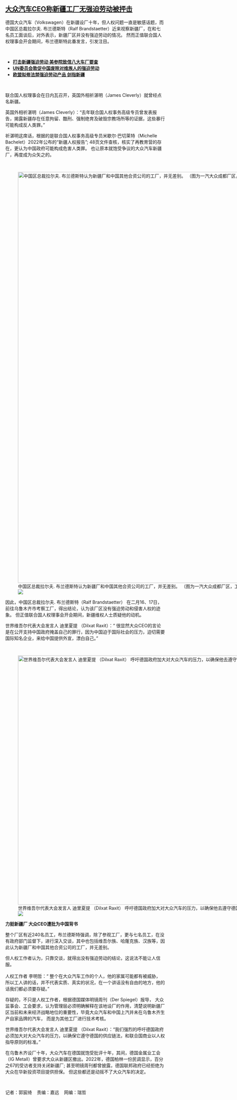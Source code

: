 <!--1678286820000-->
[大众汽车CEO称新疆工厂无强迫劳动被抨击](https://www.rfa.org/mandarin/yataibaodao/junshiwaijiao/ck-03082023081107.html)
------

<p>德国大众汽车（Volkswagen）在新疆设厂十年，但人权问题一直是敏感话题，而中国区总裁拉尔夫. 布兰德斯特（Ralf Brandstaetter）近来视察新疆厂，在和七名员工面谈后，对外表示，新疆厂区并没有强迫劳动的情况。 然而正值联合国人权理事会开会期间，布兰德斯特此番发言，引发注目。</p><p><span class="result-title"> </span></p><ul><li><a href="https://www.rfa.org/mandarin/Xinwen/4-12232022122531.html"><strong>打击新疆强迫劳动 美参院致信八大车厂要查</strong></a></li><li><span class="result-title"><a class="state-published" href="https://www.rfa.org/mandarin/Xinwen/7-03062023133707.html"><strong>UN委员会敦促中国废除对维族人的强迫劳动</strong></a></span></li><li><a href="https://www.rfa.org/mandarin/Xinwen/5-09092022154836.html"><strong>欧盟拟修法禁强迫劳动产品 剑指新疆</strong></a></li></ul><p><span class="result-title"> </span></p><p>联合国人权理事会在日内瓦召开，英国外相祈湛明（James Cleverly）就曾经点名新疆。</p><p>英国外相祈湛明（James Cleverly）：“去年联合国人权事务高级专员曾发表报告，揭露新疆存在任意拘留、酷刑、强制绝育及破毁宗教场所等的证据，这些暴行可能构成反人类罪。”</p><p>祈湛明这席话，根据的是联合国人权事务高级专员米歇尔·巴切莱特（Michelle Bachelet）2022年公布的“新疆人权报告”; 48页文件查核，核实了再教育营的存在，更认为中国政府可能构成危害人类罪。 也让原本就饱受争议的大众汽车新疆厂，再度成为众矢之的。</p><p><span class="result-title"> </span></p><p><figure class="image-richtext image-inline captioned" style="width:1530px;"><img alt="中国区总裁拉尔夫. 布兰德斯特认为新疆厂和中国其他合资公司的工厂，并无差别。 （图为一汽大众成都厂区，工人席地而坐，正在为工厂运行做最后测试，记者郭宸绮拍摄）" height="1298" src="https://www.rfa.org/mandarin/yataibaodao/junshiwaijiao/ck-03082023081107.html/71677247230015927773e6c7d8eca4e2d570b5ee0516790e871677247.jpg/@@images/05b38bf4-165c-462d-a1a9-8c9f46830ed2.jpeg" title="照片2、大眾汽車中國廠內部照片.jpg" width="1530"/><figcaption class="image-caption">中国区总裁拉尔夫. 布兰德斯特认为新疆厂和中国其他合资公司的工厂，并无差别。 （图为一汽大众成都厂区，工人席地而坐，正在为工厂运行做最后测试，记者郭宸绮拍摄）</figcaption><small></small><div id="zoomattribute"><a data-caption="中国区总裁拉尔夫. 布兰德斯特认为新疆厂和中国其他合资公司的工厂，并无差别。 （图为一汽大众成都厂区，工人席地而坐，正在为工厂运行做最后测试，记者郭宸绮拍摄）" data-fancybox="" href="https://www.rfa.org/mandarin/yataibaodao/junshiwaijiao/ck-03082023081107.html/71677247230015927773e6c7d8eca4e2d570b5ee0516790e871677247.jpg" id="single_image" title="中国区总裁拉尔夫. 布兰德斯特认为新疆厂和中国其他合资公司的工厂，并无差别。 （图为一汽大众成都厂区，工人席地而坐，正在为工厂运行做最后测试，记者郭宸绮拍摄）"><img src="/++plone++rfa-resources/img/icon-zoom.png"/></a></div></figure></p><p>因此，中国区总裁拉尔夫. 布兰德斯特（Ralf Brandstaetter） 在二月16、17日，前往乌鲁木齐市考察工厂，得出结论，认为该厂区没有强迫劳动和侵害人权的迹象。 但正值联合国人权理事会开会期间，新疆维权人士质疑他的动机。</p><p>世界维吾尔代表大会发言人 迪里夏提 （Dilxat Raxit）：“ 很显然大众CEO的言论是在公开支持中国政府掩盖自己的罪行，因为中国迫于国际社会的压力，迫切需要国际知名企业，来给中国提供外宣，漂白自己。”</p><p><span class="result-title"> </span></p><p><figure class="image-richtext image-inline captioned" style="width:1125px;"><img alt="世界维吾尔代表大会发言人 迪里夏提 （Dilxat Raxit） 呼吁德国政府加大对大众汽车的压力，以确保他去遵守德国的供应链法，和联合国商业以人权原则的标准。  （资料照片）" height="787" src="https://www.rfa.org/mandarin/yataibaodao/junshiwaijiao/ck-03082023081107.html/71677247330018fea91cc590f63d04e16754c543e723e767c8a004eba.jpg/@@images/3cde6eee-3c75-426b-8548-35b931e860e7.jpeg" title="照片3、迪里夏提世界吾爾發言人.jpg" width="1125"/><figcaption class="image-caption">世界维吾尔代表大会发言人 迪里夏提 （Dilxat Raxit） 呼吁德国政府加大对大众汽车的压力，以确保他去遵守德国的供应链法，和联合国商业以人权原则的标准。  （资料照片）</figcaption><small></small><div id="zoomattribute"><a data-caption="世界维吾尔代表大会发言人 迪里夏提 （Dilxat Raxit） 呼吁德国政府加大对大众汽车的压力，以确保他去遵守德国的供应链法，和联合国商业以人权原则的标准。  （资料照片）" data-fancybox="" href="https://www.rfa.org/mandarin/yataibaodao/junshiwaijiao/ck-03082023081107.html/71677247330018fea91cc590f63d04e16754c543e723e767c8a004eba.jpg" id="single_image" title="世界维吾尔代表大会发言人 迪里夏提 （Dilxat Raxit） 呼吁德国政府加大对大众汽车的压力，以确保他去遵守德国的供应链法，和联合国商业以人权原则的标准。  （资料照片）"><img src="/++plone++rfa-resources/img/icon-zoom.png"/></a></div></figure></p><p><strong>力挺新疆厂 大众CEO遭批为中国背书</strong></p><p>整个厂区有近240名员工，布兰德斯特强调，除了参观工厂，更与七名员工，在没有政府部门监督下，进行深入交谈，其中也包括维吾尔族、哈蕯克族、汉族等，因此认为新疆厂和中国其他合资公司的工厂，并无差别。</p><p>但人权工作者认为，只靠交谈，就得出没有强迫劳动的结论，这说法不能让人信服。<br/><br/>人权工作者 李明哲：“ 整个在大众汽车工作的个人，他的家属可能都有被威胁，所以工人讲的话，并不代表实质、真实的状况，在一个讲话没有自由的地方，他的话我们都必须要存疑。”</p><p>存疑的，不只是人权工作者，根据德国媒体明镜周刊（Der Spiegel）报导， 大众监事会、工会要求，认为管理层必须明确解释在该地设厂的作用，清楚说明新疆厂区当前和未来经济战略地位的重要性，毕竟大众汽车和中国上汽并未在乌鲁木齐生产自家品牌的汽车， 而是为其他工厂进行技术考核。</p><p>世界维吾尔代表大会发言人 迪里夏提 （Dilxat Raxit）：“我们强烈的呼吁德国政府必须加大对大众汽车的压力，以确保它遵守德国的供应链法，和联合国商业以人权指导原则的标准。”</p><p>在乌鲁木齐设厂十年，大众汽车在德国就饱受批评十年，其间，德国金属业工会（IG Metall）曾要求大众从新疆区撤出。2022年，德国柏林一份民调显示，百分之67的受访者支持关闭新疆厂; 甚至明镜周刊都曾披露，德国联邦政府已经拒绝为大众在华新投资项目提供担保。 但这些都还是动摇不了大众汽车的决定。</p><p><span class="result-title"> </span></p><p>记者：郭宸绮    责编：嘉远    网编：瑞哲</p><p></p>
